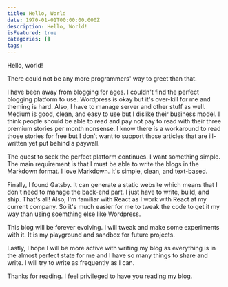 ```yaml
---
title: Hello, World
date: 1970-01-01T00:00:00.000Z
description: Hello, World!
isFeatured: true
categories: []
tags:
---
```


Hello, world!

There could not be any more programmers' way to greet than that.

I have been away from blogging for ages. I couldn't find the perfect blogging platform to use. Wordpress is okay but it's over-kill for me and theming is hard. Also, I have to manage server and other stuff as well. Medium is good, clean, and easy to use but I dislike their business model. I think people should be able to read and pay not pay to read with their three premium stories per month nonsense. I know there is a workaround to read those stories for free but I don't want to support those articles that are ill-written yet put behind a paywall.

The quest to seek the perfect platform continues. I want something simple. The main requirement is that I must be able to write the blogs in the Markdown format. I love Markdown. It's simple, clean, and text-based.

Finally, I found Gatsby. It can generate a static website which means that I don't need to manage the back-end part. I just have to write, build, and ship. That's all! Also, I'm familiar with React as I work with React at my current company. So it's much easier for me to tweak the code to get it my way than using soemthing else like Wordpress.

This blog will be forever evolving. I will tweak and make some experiments with it. It is my playground and sandbox for future projects.

Lastly, I hope I will be more active with writing my blog as everything is in the almost perfect state for me and I have so many things to share and write. I will try to write as frequently as I can.

Thanks for reading. I feel privileged to have you reading my blog.
